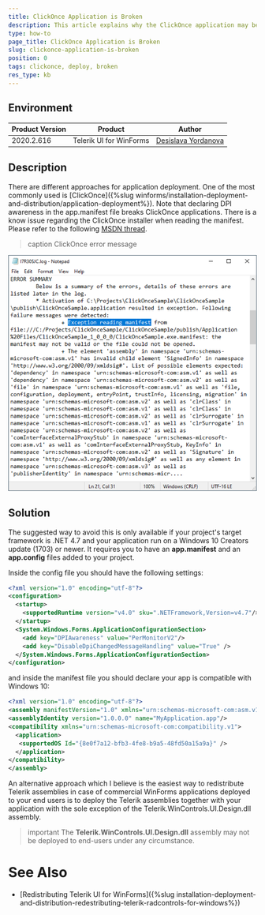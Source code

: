 ```yaml
---
title: ClickOnce Application is Broken
description: This article explains why the ClickOnce application may be broken.
type: how-to
page_title: ClickOnce Application is Broken
slug: clickonce-application-is-broken
position: 0
tags: clickonce, deploy, broken
res_type: kb
---
```


## Environment
 
|Product Version|Product|Author|
|----|----|----|
|2020.2.616|Telerik UI for WinForms|[Desislava Yordanova](https://www.telerik.com/blogs/author/desislava-yordanova)|
 
## Description

There are different approaches for application deployment. One of the most commonly used is [ClickOnce]({%slug winforms/installation-deployment-and-distribution/application-deployment%}). Note that declaring DPI awareness in the app.manifest file breaks ClickOnce applications. There is a know issue regarding the ClickOnce installer when reading the manifest. Please refer to the following [MSDN thread](https://social.msdn.microsoft.com/Forums/azure/en-US/3bc5b258-b85f-4714-b8a5-f984d86e635a/my-c-clickonce-application-will-not-install-after-publishing?forum=winformssetup). 

>caption ClickOnce error message

![clickonce-application-is-broken 001](images/clickonce-application-is-broken001.png) 

## Solution 

The suggested way to avoid this is only available if your project's target framework is .NET 4.7 and your application run on a Windows 10 Creators update (1703) or newer. It requires you to have an **app.manifest** and an **app.config** files added to your project. 

Inside the config file you should have the following settings:

````XML
<?xml version="1.0" encoding="utf-8"?>
<configuration>
  <startup>
    <supportedRuntime version="v4.0" sku=".NETFramework,Version=v4.7"/>
  </startup>
  <System.Windows.Forms.ApplicationConfigurationSection>
    <add key="DPIAwareness" value="PerMonitorV2"/>
    <add key="DisableDpiChangedMessageHandling" value="True" />
  </System.Windows.Forms.ApplicationConfigurationSection>
</configuration>

````

and inside the manifest file you should declare your app is compatible with Windows 10:

````XML
<?xml version="1.0" encoding="utf-8"?>
<assembly manifestVersion="1.0" xmlns="urn:schemas-microsoft-com:asm.v1">
<assemblyIdentity version="1.0.0.0" name="MyApplication.app"/>
<compatibility xmlns="urn:schemas-microsoft-com:compatibility.v1">
  <application>
   <supportedOS Id="{8e0f7a12-bfb3-4fe8-b9a5-48fd50a15a9a}" />
  </application>
</compatibility>
</assembly>

````

An alternative approach which I believe is the easiest way to redistribute Telerik assemblies in case of commercial WinForms applications deployed to your end users is to deploy the Telerik assemblies together with your application with the sole exception of the Telerik.WinControls.UI.Design.dll assembly. 

>important The **Telerik.WinControls.UI.Design.dll** assembly may not be deployed to end-users under any circumstance.

# See Also

* [Redistributing Telerik UI for WinForms]({%slug installation-deployment-and-distribution-redestributing-telerik-radcontrols-for-windows%})



 
